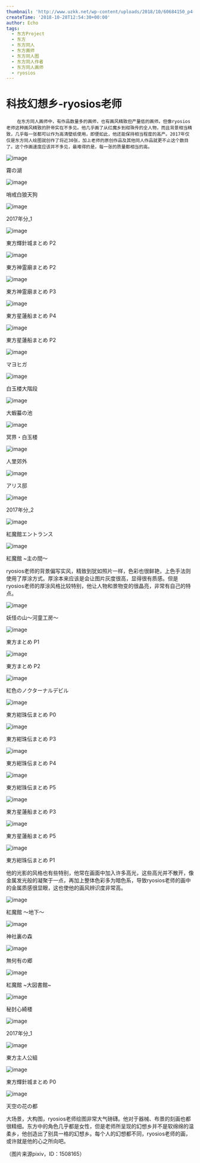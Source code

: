 ```yaml
---
thumbnail: 'http://www.uzkk.net/wp-content/uploads/2018/10/60684150_p4-825x510.jpg'
createTime: '2018-10-28T12:54:30+00:00'
author: Echo
tags:
  - 东方Project
  - 东方
  - 东方同人
  - 东方画师
  - 东方同人图
  - 东方同人作者
  - 东方同人画师
  - ryosios
---
```


# 科技幻想乡-ryosios老师

		在东方同人画师中，有作品数量多的画师，也有画风精致但产量低的画师。但像ryosios老师这种画风精致的肝帝实在不多见。他几乎画了从红魔乡到绀珠传的全人物，而且背景相当精致，几乎每一张都可以作为高清壁纸使用，即便如此，他还能保持相当程度的高产。2017年仅仅是东方同人绘图就创作了将近30张，加上老师的原创作品及其他同人作品就更不止这个数目了。这个作画速度应该并不多见，最难得的是，每一张的质量都相当的高。

![image](http://www.uzkk.net/wp-content/uploads/2018/10/43753889_p0-1024x626.jpg)

霧の湖

![image](http://www.uzkk.net/wp-content/uploads/2018/10/62762432_p0-1024x544.png)

哨戒白狼天狗

![image](http://www.uzkk.net/wp-content/uploads/2018/10/66628772_p10-1024x626.png)

2017年分_1

![image](http://www.uzkk.net/wp-content/uploads/2018/10/60684425_p2-1024x609.jpg)

東方輝針城まとめ P2

![image](http://www.uzkk.net/wp-content/uploads/2018/10/60684307_p2-1024x593.jpg)

東方神霊廟まとめ P2

![image](http://www.uzkk.net/wp-content/uploads/2018/10/60684307_p3-724x1024.jpg)

東方神霊廟まとめ P3

![image](http://www.uzkk.net/wp-content/uploads/2018/10/60684150_p4-1024x584.jpg)

東方星蓮船まとめ P4

![image](http://www.uzkk.net/wp-content/uploads/2018/10/60684150_p2-1024x717.jpg)

東方星蓮船まとめ P2

![image](http://www.uzkk.net/wp-content/uploads/2018/10/46304699_p0-1024x628.jpg)

マヨヒガ

![image](http://www.uzkk.net/wp-content/uploads/2018/10/50353497_p0-684x1024.jpg)

白玉楼大階段

![image](http://www.uzkk.net/wp-content/uploads/2018/10/50367860_p0-683x1024.jpg)

大蝦蟇の池

![image](http://www.uzkk.net/wp-content/uploads/2018/10/50353513_p0.jpg)

冥界・白玉楼

![image](http://www.uzkk.net/wp-content/uploads/2018/10/50367847_p0-1024x650.jpg)

人里郊外

![image](http://www.uzkk.net/wp-content/uploads/2018/10/46320429_p0-1024x642.jpg)

アリス邸

![image](http://www.uzkk.net/wp-content/uploads/2018/10/66628793_p0-730x1024.jpg)

2017年分_2

![image](http://www.uzkk.net/wp-content/uploads/2018/10/44292962_p0-1024x640.jpg)

紅魔館エントランス

![image](http://www.uzkk.net/wp-content/uploads/2018/10/44552811_p0-580x1024.jpg)

紅魔館 ~主の間～

ryosios老师的背景偏写实风，精致到犹如照片一样，色彩也很鲜艳，上色手法则使用了厚涂方式。厚涂本来应该是会让图片灰度很高，显得很有质感。但是ryosios老师的厚涂风格比较特别，他让人物和景物变的很晶亮，非常有自己的特点。

![image](http://www.uzkk.net/wp-content/uploads/2018/10/50455312_p0-1024x644.jpg)

妖怪の山～河童工房～

![image](http://www.uzkk.net/wp-content/uploads/2018/10/62551433_p1-1024x632.png)

東方まとめ P1

![image](http://www.uzkk.net/wp-content/uploads/2018/10/62551433_p2-1024x629.png)

東方まとめ P2

![image](http://www.uzkk.net/wp-content/uploads/2018/10/60753950_p0-1024x622.jpg)

紅色のノクターナルデビル

![image](http://www.uzkk.net/wp-content/uploads/2018/10/60684541_p0-1024x616.jpg)

東方紺珠伝まとめ P0

![image](http://www.uzkk.net/wp-content/uploads/2018/10/60684541_p3-1024x626.jpg)

東方紺珠伝まとめ P3

![image](http://www.uzkk.net/wp-content/uploads/2018/10/60684541_p4-1024x548.jpg)

東方紺珠伝まとめ P4

![image](http://www.uzkk.net/wp-content/uploads/2018/10/60684541_p5-1024x591.jpg)

東方紺珠伝まとめ P5

![image](http://www.uzkk.net/wp-content/uploads/2018/10/60684150_p3-1024x584.jpg)

東方星蓮船まとめ P3

![image](http://www.uzkk.net/wp-content/uploads/2018/10/60684150_p5-1024x584.jpg)

東方星蓮船まとめ P5

![image](http://www.uzkk.net/wp-content/uploads/2018/10/60684541_p1-640x1024.jpg)

東方紺珠伝まとめ P1

他的光影的风格也有些特别，他常在画面中加入许多高光，这些高光并不散开，像金属发光般的凝聚于一点，再加上整体色彩多为暗色系，导致ryosios老师的画中的金属质感很显眼，这也使他的画风辨识度非常高。

![image](http://www.uzkk.net/wp-content/uploads/2018/10/46304463_p0-1024x572.jpg)

紅魔館 ～地下～

![image](http://www.uzkk.net/wp-content/uploads/2018/10/43753836_p0-1024x576.jpg)

神社裏の森

![image](http://www.uzkk.net/wp-content/uploads/2018/10/46304594_p0-1024x626.jpg)

無何有の郷

![image](http://www.uzkk.net/wp-content/uploads/2018/10/44177662_p0-626x1024.jpg)

紅魔館 ~大図書館~

![image](http://www.uzkk.net/wp-content/uploads/2018/10/60685283_p4-663x1024.png)

秘封心綺楼

![image](http://www.uzkk.net/wp-content/uploads/2018/10/66628772_p9-1024x670.png)

2017年分_1

![image](http://www.uzkk.net/wp-content/uploads/2018/10/60685283_p0-1024x1024.png)

東方主人公組

![image](http://www.uzkk.net/wp-content/uploads/2018/10/60684425_p0-1024x584.jpg)

東方輝針城まとめ P0

![image](http://www.uzkk.net/wp-content/uploads/2018/10/46320495_p0-1024x573.jpg)

天空の花の都

大场景，大构图，ryosios老师绘图非常大气磅礴。他对于器械、布景的刻画也都很精细。东方中的角色几乎都是女性，但是老师所呈现的幻想乡并不是软绵绵的温柔乡，他创造出了别具一格的幻想乡。每个人的幻想都不同，ryosios老师的画，或许就是他的心之所向吧。

（图片来源pixiv，ID：1508165）
